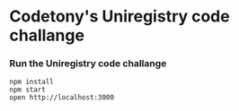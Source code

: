 Codetony's Uniregistry code challange
=====================

### Run the Uniregistry code challange

```
npm install
npm start
open http://localhost:3000
```
